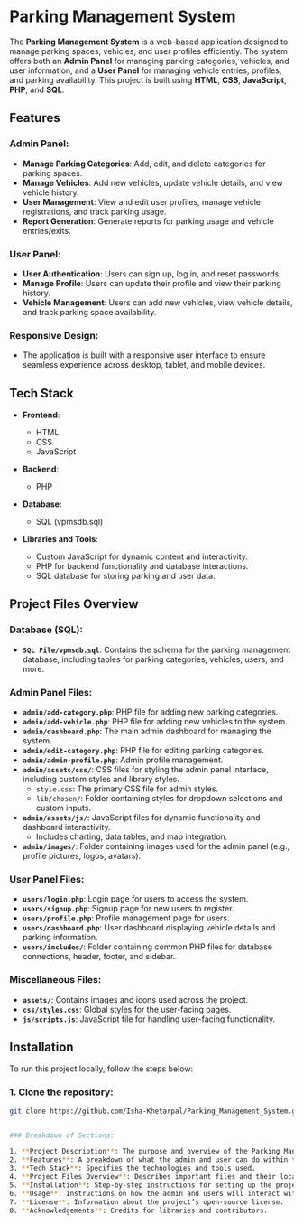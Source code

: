 # Parking Management System

The **Parking Management System** is a web-based application designed to manage parking spaces, vehicles, and user profiles efficiently. The system offers both an **Admin Panel** for managing parking categories, vehicles, and user information, and a **User Panel** for managing vehicle entries, profiles, and parking availability. This project is built using **HTML**, **CSS**, **JavaScript**, **PHP**, and **SQL**.

## Features

### Admin Panel:
- **Manage Parking Categories**: Add, edit, and delete categories for parking spaces.
- **Manage Vehicles**: Add new vehicles, update vehicle details, and view vehicle history.
- **User Management**: View and edit user profiles, manage vehicle registrations, and track parking usage.
- **Report Generation**: Generate reports for parking usage and vehicle entries/exits.
  
### User Panel:
- **User Authentication**: Users can sign up, log in, and reset passwords.
- **Manage Profile**: Users can update their profile and view their parking history.
- **Vehicle Management**: Users can add new vehicles, view vehicle details, and track parking space availability.

### Responsive Design:
- The application is built with a responsive user interface to ensure seamless experience across desktop, tablet, and mobile devices.

## Tech Stack

- **Frontend**:
  - HTML
  - CSS
  - JavaScript
  
- **Backend**:
  - PHP
  
- **Database**:
  - SQL (vpmsdb.sql)

- **Libraries and Tools**:
  - Custom JavaScript for dynamic content and interactivity.
  - PHP for backend functionality and database interactions.
  - SQL database for storing parking and user data.

## Project Files Overview

### Database (SQL):
- **`SQL File/vpmsdb.sql`**: Contains the schema for the parking management database, including tables for parking categories, vehicles, users, and more.

### Admin Panel Files:
- **`admin/add-category.php`**: PHP file for adding new parking categories.
- **`admin/add-vehicle.php`**: PHP file for adding new vehicles to the system.
- **`admin/dashboard.php`**: The main admin dashboard for managing the system.
- **`admin/edit-category.php`**: PHP file for editing parking categories.
- **`admin/admin-profile.php`**: Admin profile management.
- **`admin/assets/css/`**: CSS files for styling the admin panel interface, including custom styles and library styles.
  - `style.css`: The primary CSS file for admin styles.
  - `lib/chosen/`: Folder containing styles for dropdown selections and custom inputs.
- **`admin/assets/js/`**: JavaScript files for dynamic functionality and dashboard interactivity.
  - Includes charting, data tables, and map integration.
- **`admin/images/`**: Folder containing images used for the admin panel (e.g., profile pictures, logos, avatars).

### User Panel Files:
- **`users/login.php`**: Login page for users to access the system.
- **`users/signup.php`**: Signup page for new users to register.
- **`users/profile.php`**: Profile management page for users.
- **`users/dashboard.php`**: User dashboard displaying vehicle details and parking information.
- **`users/includes/`**: Folder containing common PHP files for database connections, header, footer, and sidebar.

### Miscellaneous Files:
- **`assets/`**: Contains images and icons used across the project.
- **`css/styles.css`**: Global styles for the user-facing pages.
- **`js/scripts.js`**: JavaScript file for handling user-facing functionality.

## Installation

To run this project locally, follow the steps below:

### 1. Clone the repository:
```bash
git clone https://github.com/Isha-Khetarpal/Parking_Management_System.git


### Breakdown of Sections:

1. **Project Description**: The purpose and overview of the Parking Management System.
2. **Features**: A breakdown of what the admin and user can do within the system.
3. **Tech Stack**: Specifies the technologies and tools used.
4. **Project Files Overview**: Describes important files and their locations.
5. **Installation**: Step-by-step instructions for setting up the project locally.
6. **Usage**: Instructions on how the admin and users will interact with the system.
7. **License**: Information about the project’s open-source license.
8. **Acknowledgements**: Credits for libraries and contributors.
